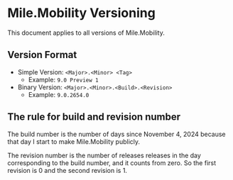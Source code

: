 ﻿# Mile.Mobility Versioning

This document applies to all versions of Mile.Mobility.

## Version Format

- Simple Version: `<Major>.<Minor> <Tag>`
  - Example: `9.0 Preview 1`
- Binary Version: `<Major>.<Minor>.<Build>.<Revision>`
  - Example: `9.0.2654.0`

## The rule for build and revision number

The build number is the number of days since November 4, 2024 because that day
I start to make Mile.Mobility publicly. 

The revision number is the number of releases releases in the day corresponding
to the build number, and it counts from zero. So the first revision is 0 and 
the second revision is 1.
